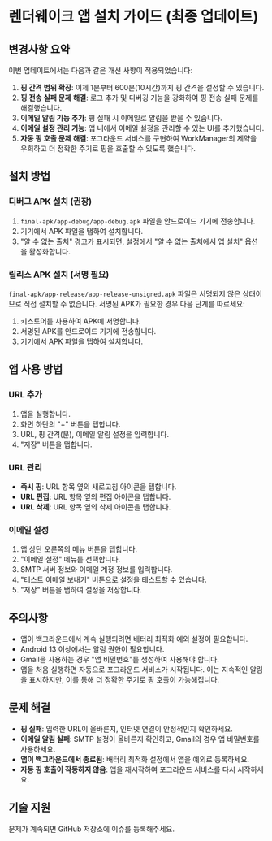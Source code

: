 # 렌더웨이크 앱 설치 가이드 (최종 업데이트)

## 변경사항 요약
이번 업데이트에서는 다음과 같은 개선 사항이 적용되었습니다:

1. **핑 간격 범위 확장**: 이제 1분부터 600분(10시간)까지 핑 간격을 설정할 수 있습니다.
2. **핑 전송 실패 문제 해결**: 로그 추가 및 디버깅 기능을 강화하여 핑 전송 실패 문제를 해결했습니다.
3. **이메일 알림 기능 추가**: 핑 실패 시 이메일로 알림을 받을 수 있습니다.
4. **이메일 설정 관리 기능**: 앱 내에서 이메일 설정을 관리할 수 있는 UI를 추가했습니다.
5. **자동 핑 호출 문제 해결**: 포그라운드 서비스를 구현하여 WorkManager의 제약을 우회하고 더 정확한 주기로 핑을 호출할 수 있도록 했습니다.

## 설치 방법

### 디버그 APK 설치 (권장)
1. `final-apk/app-debug/app-debug.apk` 파일을 안드로이드 기기에 전송합니다.
2. 기기에서 APK 파일을 탭하여 설치합니다.
3. "알 수 없는 출처" 경고가 표시되면, 설정에서 "알 수 없는 출처에서 앱 설치" 옵션을 활성화합니다.

### 릴리스 APK 설치 (서명 필요)
`final-apk/app-release/app-release-unsigned.apk` 파일은 서명되지 않은 상태이므로 직접 설치할 수 없습니다. 서명된 APK가 필요한 경우 다음 단계를 따르세요:

1. 키스토어를 사용하여 APK에 서명합니다.
2. 서명된 APK를 안드로이드 기기에 전송합니다.
3. 기기에서 APK 파일을 탭하여 설치합니다.

## 앱 사용 방법

### URL 추가
1. 앱을 실행합니다.
2. 화면 하단의 "+" 버튼을 탭합니다.
3. URL, 핑 간격(분), 이메일 알림 설정을 입력합니다.
4. "저장" 버튼을 탭합니다.

### URL 관리
- **즉시 핑**: URL 항목 옆의 새로고침 아이콘을 탭합니다.
- **URL 편집**: URL 항목 옆의 편집 아이콘을 탭합니다.
- **URL 삭제**: URL 항목 옆의 삭제 아이콘을 탭합니다.

### 이메일 설정
1. 앱 상단 오른쪽의 메뉴 버튼을 탭합니다.
2. "이메일 설정" 메뉴를 선택합니다.
3. SMTP 서버 정보와 이메일 계정 정보를 입력합니다.
4. "테스트 이메일 보내기" 버튼으로 설정을 테스트할 수 있습니다.
5. "저장" 버튼을 탭하여 설정을 저장합니다.

## 주의사항
- 앱이 백그라운드에서 계속 실행되려면 배터리 최적화 예외 설정이 필요합니다.
- Android 13 이상에서는 알림 권한이 필요합니다.
- Gmail을 사용하는 경우 "앱 비밀번호"를 생성하여 사용해야 합니다.
- 앱을 처음 실행하면 자동으로 포그라운드 서비스가 시작됩니다. 이는 지속적인 알림을 표시하지만, 이를 통해 더 정확한 주기로 핑 호출이 가능해집니다.

## 문제 해결
- **핑 실패**: 입력한 URL이 올바른지, 인터넷 연결이 안정적인지 확인하세요.
- **이메일 알림 실패**: SMTP 설정이 올바른지 확인하고, Gmail의 경우 앱 비밀번호를 사용하세요.
- **앱이 백그라운드에서 종료됨**: 배터리 최적화 설정에서 앱을 예외로 등록하세요.
- **자동 핑 호출이 작동하지 않음**: 앱을 재시작하여 포그라운드 서비스를 다시 시작하세요.

## 기술 지원
문제가 계속되면 GitHub 저장소에 이슈를 등록해주세요.
